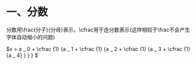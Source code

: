# 一、分数
分数用\frac{分子}{分母}表示，\cfrac用于连分数表示(这样相较于\frac不会产生字体自动缩小的问题)


$x = a _ 0 + \cfrac {1} {a _ 1
          + \cfrac {1} {a _ 2
          + \cfrac {1} {a _ 3 + \cfrac {1} {a _ 4} } } } 
$